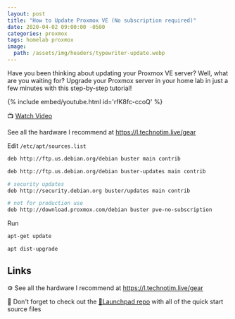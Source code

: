 ```yaml
---
layout: post
title: "How to Update Proxmox VE (No subscription required)"
date: 2020-04-02 09:00:00 -0500
categories: proxmox
tags: homelab proxmox
image:
  path: /assets/img/headers/typewriter-update.webp
---
```


Have you been thinking about updating your Proxmox VE server?  Well, what are you waiting for?  Upgrade your Proxmox server in your home lab in just a few minutes with this step-by-step tutorial!

{% include embed/youtube.html id='rfK8fc-ccoQ' %}

📺 [Watch Video](https://www.youtube.com/watch?v=rfK8fc-ccoQ)

See all the hardware I recommend at <https://l.technotim.live/gear>

Edit `/etc/apt/sources.list`

```bash
deb http://ftp.us.debian.org/debian buster main contrib

deb http://ftp.us.debian.org/debian buster-updates main contrib

# security updates
deb http://security.debian.org buster/updates main contrib

# not for production use
deb http://download.proxmox.com/debian buster pve-no-subscription
```

Run

```bash
apt-get update
```

```bash
apt dist-upgrade
```

## Links

⚙️ See all the hardware I recommend at <https://l.technotim.live/gear>

🚀 Don't forget to check out the [🚀Launchpad repo](https://l.technotim.live/quick-start) with all of the quick start source files
